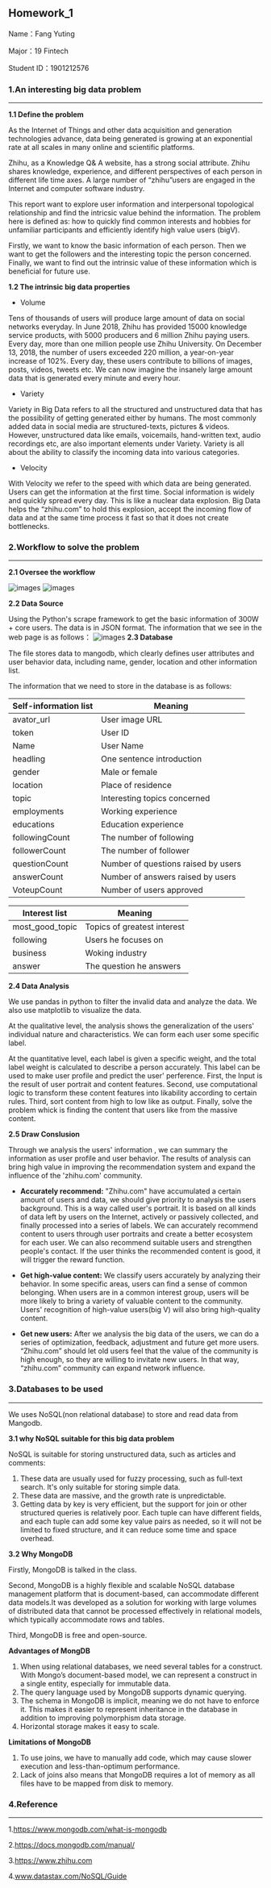 ## Homework_1

Name：Fang Yuting 

Major：19 Fintech

Student ID：1901212576 

### 1.An interesting big data problem

------

**1.1 Define the problem**

As the Internet of Things and other data acquisition and generation technologies advance, data being generated is growing at an exponential rate at all scales in many online and scientific platforms. 

Zhihu, as a Knowledge Q& A website, has a strong social attribute. Zhihu shares knowledge, experience, and different perspectives of each person in different life time axes. A large number of “zhihu”users are engaged in the Internet and computer software industry. 

This report want to explore user information and interpersonal topological relationship and find the intricsic value behind the information. The problem here is defined as: how to quickly find common interests and hobbies for unfamiliar participants and efficiently identify  high value users (bigV).

Firstly, we want to know the basic information of each person. Then we want to get the followers and the interesting topic the person concerned. Finally, we want to find out the intrinsic value of these information which is beneficial for future use.

**1.2 The intrinsic big data properties**

- Volume

Tens of thousands of users will produce large amount of data  on social networks everyday. In June 2018, Zhihu has provided 15000 knowledge service products, with 5000 producers and 6 million Zhihu paying users. Every day, more than one million people use Zhihu University. On December 13, 2018, the number of users exceeded 220 million, a year-on-year increase of 102%. Every day, these users contribute to billions of images, posts, videos, tweets etc. We can now imagine the insanely large amount data that is generated every minute and every hour.  

- Variety

Variety in Big Data refers to all the structured and unstructured data that has the possibility of getting generated either by humans. The most commonly added data in social media are structured-texts, pictures & videos. However, unstructured data like emails, voicemails, hand-written text, audio recordings etc, are also important elements under Variety. Variety is all about the ability to classify the incoming data into various categories.

- Velocity

With Velocity we refer to the speed with which data are being generated. Users can get the information at the first time. Social information is widely and quickly spread every day. This is like a nuclear data explosion. Big Data helps the “zhihu.com” to hold this explosion, accept the incoming flow of data and at the same time process it fast so that it does not create bottlenecks. 

### 2.Workflow to solve the problem

------

**2.1 Oversee the workflow**

![images](https://github.com/ytfang222/PHBS_BIGDATA_2019/raw/master/1.png)
![images](https://github.com/ytfang222/PHBS_BIGDATA_2019/raw/master/2.png)

**2.2 Data Source**

Using the Python's scrape framework to get the basic information of 300W + core users. The data is in JSON format. The information that we see in the web page is as follows：
![images](https://github.com/ytfang222/PHBS_BIGDATA_2019/raw/master/3.png)
**2.3 Database**

The file stores data to mangodb, which clearly defines user attributes and user behavior data, including name, gender, location and other information list.

The information that we need to store in the database is as follows:

| Self-information list | Meaning                             |
| --------------------- | ----------------------------------- |
| avator_url            | User image URL                      |
| token                 | User ID                             |
| Name                  | User Name                           |
| headling              | One sentence introduction           |
| gender                | Male or female                      |
| location              | Place of residence                  |
| topic                 | Interesting topics concerned        |
| employments           | Working experience                  |
| educations            | Education experience                |
| followingCount        | The number of following             |
| followerCount         | The number of follower              |
| questionCount         | Number of questions raised by users |
| answerCount           | Number of answers raised by users   |
| VoteupCount           | Number of users approved            |

| **Interest list** | **Meaning**                 |
| ----------------- | --------------------------- |
| most_good_topic   | Topics of greatest interest |
| following         | Users he focuses on         |
| business          | Woking industry             |
| answer            | The question he answers     |

**2.4 Data Analysis**

We use pandas in python to filter the invalid data and analyze the data. We also use matplotlib to visualize the data.

At the qualitative level, the analysis shows the generalization of the users' individual nature and characteristics. We can form each user some specific label.

At the quantitative level, each label is given a specific weight, and the total label weight is calculated to describe a person accurately. This label can be used to make user profile and predict the user' perference. First, the Input is the result of user portrait and content features. Second, use computational logic to transform these content features into likability according to certain rules. Third, sort content from high to low like as output. Finally, solve the problem whick is finding the content that users like from the massive content.

**2.5 Draw Conslusion**

Through we analysis the users' information , we can summary the information as user profile and user behavior. The results of analysis can  bring high value in improving the recommendation system and expand the influence of the 'zhihu.com' community. 

- **Accurately recommend:** "Zhihu.com" have accumulated a certain amount of users and data, we should give priority to analysis the users background. This is a way called user's portrait. It is based on all kinds of data left by users on the Internet, actively or passively collected, and finally processed into a series of labels. We can accurately recommend content to users through user portraits and create a better ecosystem for each user. We can also recommend suitable users and strengthen people's contact. If the user thinks the recommended content is good, it will trigger the reward function.

- **Get high-value content:** We classify users accurately by analyzing their behavior. In some specific areas, users can find a sense of common belonging. When users are in a common interest group, users will be more likely to bring a variety of valuable content to the community. Users' recognition of high-value users(big V) will also bring high-quality content.

- **Get new users:** After we analysis the big data of the users, we can do a series of optimization, feedback, adjustment and future get more users. “Zhihu.com” should let old users feel that the value of the community is high enough, so they are willing to invitate new users. In that way, “zhihu.com” community can expand network influence.

### 3.Databases to be used

------

We uses NoSQL(non relational database) to store and read data from Mangodb.

**3.1 why NoSQL suitable for this big data problem**

NoSQL is suitable for storing unstructured data, such as articles and comments:

1. These data are usually used for fuzzy processing, such as full-text search. It's only suitable for storing simple data.
2. These data are massive, and the growth rate is unpredictable.
3. Getting data by key is very efficient, but the support for join or other structured queries is relatively poor. Each tuple can have different fields, and each tuple can add some key value pairs as needed, so it will not be limited to fixed structure, and it can reduce some time and space overhead.

**3.2 Why MongoDB**

Firstly, MongoDB is talked in the class. 

Second, MongoDB is a highly flexible and scalable NoSQL database management platform that is document-based, can accommodate different data models.It was developed as a solution for working with large volumes of distributed data that cannot be processed effectively in relational models, which typically accommodate rows and tables. 

Third, MongoDB is free and open-source.

**Advantages of MongDB**

1. When using relational databases, we need several tables for a construct. With Mongo’s document-based model, we can represent a construct in a single entity, especially for immutable data.  
2. The query language used by MongoDB supports dynamic querying.
3. The schema in MongoDB is implicit, meaning we do not have to enforce it. This makes it easier to represent inheritance in the database in addition to improving polymorphism data storage.
4. Horizontal storage makes it easy to scale.

**Limitations of MongoDB**

1. To use joins, we have to manually add code, which may cause slower execution and less-than-optimum performance.
2. Lack of joins also means that MongoDB requires a lot of memory as all files have to be mapped from disk to memory.

### 4.Reference

------

1.https://www.mongodb.com/what-is-mongodb

2.https://docs.mongodb.com/manual/

3.https://www.zhihu.com

4.www.datastax.com/NoSQL/Guide‎
